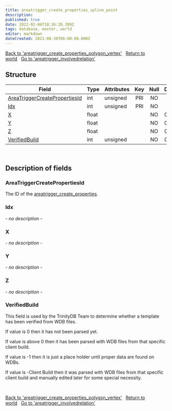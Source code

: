 ```yaml
---
title: areatrigger_create_properties_spline_point
description: 
published: true
date: 2022-02-06T18:26:20.399Z
tags: database, master, world
editor: markdown
dateCreated: 2021-08-30T06:00:00.000Z
---
```


<a href="https://trinitycore.info/en/database/master/world/areatrigger_create_properties_polygon_vertex" class="mt-5 v-btn v-btn--depressed v-btn--flat v-btn--outlined theme--light v-size--default darkblue--text text--lighten-3"><span class="v-btn__content"><i aria-hidden="true" class="v-icon notranslate v-icon--left mdi mdi-arrow-left theme--light"></i><span>Back to 'areatrigger_create_properties_polygon_vertex'</span></span></a>&nbsp;&nbsp;&nbsp;<a href="https://trinitycore.info/en/database/master/world/home" class="mt-5 v-btn v-btn--depressed v-btn--flat v-btn--outlined theme--light v-size--default darkblue--text text--lighten-3"><span class="v-btn__content"><i aria-hidden="true" class="v-icon notranslate v-icon--left mdi mdi-home-outline theme--light"></i><span>Return to world</span></span></a>&nbsp;&nbsp;&nbsp;<a href="https://trinitycore.info/en/database/master/world/areatrigger_involvedrelation" class="mt-5 v-btn v-btn--depressed v-btn--flat v-btn--outlined theme--light v-size--default darkblue--text text--lighten-3"><span class="v-btn__content"><span>Go to 'areatrigger_involvedrelation'</span><i aria-hidden="true" class="v-icon notranslate v-icon--right mdi mdi-arrow-right theme--light"></i></span></a>

## Structure

| Field | Type | Attributes | Key | Null | Default | Extra | Comment |
| --- | --- | --- | :---: | :---: | --- | --- | --- |
| [AreaTriggerCreatePropertiesId](#areatriggercreatepropertiesid) | int | unsigned | PRI | NO |  |  |  |
| [Idx](#idx) | int | unsigned | PRI | NO |  |  |  |
| [X](#x) | float |  |  | NO | 0 |  |  |
| [Y](#y) | float |  |  | NO | 0 |  |  |
| [Z](#z) | float |  |  | NO | 0 |  |  |
| [VerifiedBuild](#verifiedbuild) | int | unsigned |  | NO | 0 |  |  |
&nbsp;
## Description of fields

### AreaTriggerCreatePropertiesId
The ID of the [areatrigger_create_properties](/database/master/world/areatrigger_create_properties).
&nbsp;

### Idx
*- no description -*
&nbsp;

### X
*- no description -*
&nbsp;

### Y
*- no description -*
&nbsp;

### Z
*- no description -*
&nbsp;

### VerifiedBuild
This field is used by the TrinityDB Team to determine whether a template has been verified from WDB files.

If value is 0 then it has not been parsed yet.

If value is above 0 then it has been parsed with WDB files from that specific client build.

If value is -1 then it is just a place holder until proper data are found on WDBs.

If value is -Client Build then it was parsed with WDB files from that specific client build and manually edited later for some special necessity.

&nbsp;

<a href="https://trinitycore.info/en/database/master/world/areatrigger_create_properties_polygon_vertex" class="mt-5 v-btn v-btn--depressed v-btn--flat v-btn--outlined theme--light v-size--default darkblue--text text--lighten-3"><span class="v-btn__content"><i aria-hidden="true" class="v-icon notranslate v-icon--left mdi mdi-arrow-left theme--light"></i><span>Back to 'areatrigger_create_properties_polygon_vertex'</span></span></a>&nbsp;&nbsp;&nbsp;<a href="https://trinitycore.info/en/database/master/world/home" class="mt-5 v-btn v-btn--depressed v-btn--flat v-btn--outlined theme--light v-size--default darkblue--text text--lighten-3"><span class="v-btn__content"><i aria-hidden="true" class="v-icon notranslate v-icon--left mdi mdi-home-outline theme--light"></i><span>Return to world</span></span></a>&nbsp;&nbsp;&nbsp;<a href="https://trinitycore.info/en/database/master/world/areatrigger_involvedrelation" class="mt-5 v-btn v-btn--depressed v-btn--flat v-btn--outlined theme--light v-size--default darkblue--text text--lighten-3"><span class="v-btn__content"><span>Go to 'areatrigger_involvedrelation'</span><i aria-hidden="true" class="v-icon notranslate v-icon--right mdi mdi-arrow-right theme--light"></i></span></a>


